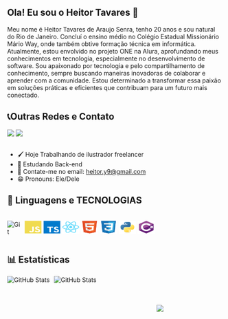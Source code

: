 ## Ola! Eu sou o Heitor Tavares 🖖

Meu nome é Heitor Tavares de Araujo Senra, tenho 20 anos e sou natural do Rio de Janeiro. Concluí o ensino médio no Colégio Estadual Missionário Mário Way, onde também obtive formação técnica em informática. Atualmente, estou envolvido no projeto ONE na Alura, aprofundando meus conhecimentos em tecnologia, especialmente no desenvolvimento de software. Sou apaixonado por tecnologia e pelo compartilhamento de conhecimento, sempre buscando maneiras inovadoras de colaborar e aprender com a comunidade. Estou determinado a transformar essa paixão em soluções práticas e eficientes que contribuam para um futuro mais conectado.

## 📞Outras Redes e Contato

<div>
  <a href = "mailto:heitor.y9@gmail.com"><img src="https://img.shields.io/badge/-Gmail-%23333?style=for-the-badge&logo=gmail&logoColor=white" target="_blank"></a>
  <a href="https://www.linkedin.com/in/heitor-tavares-03453a255/" target="_blank"><img src="https://img.shields.io/badge/-LinkedIn-%230077B5?style=for-the-badge&logo=linkedin&logoColor=white" target="_blank"></a>
  
</div>


##

  - 🖌️ Hoje Trabalhando de ilustrador freelancer
  - 🌱 Estudando Back-end
  - 📖 Contate-me no email: heitor.y9@gmail.com
  - 😁 Pronouns: Ele/Dele

## 🤖 Linguagens e TECNOLOGIAS

<div style="display: inline_block"><br>
  <img align="center" alt="Rafa-Js" height="30" width="40" src="https://raw.githubusercontent.com/devicons/devicon/master/icons/javascript/javascript-plain.svg">
  <img align="center" alt="Rafa-Ts" height="30" width="40" src="https://raw.githubusercontent.com/devicons/devicon/master/icons/typescript/typescript-plain.svg">
  <img align="center" alt="Rafa-React" height="30" width="40" src="https://raw.githubusercontent.com/devicons/devicon/master/icons/react/react-original.svg">
  <img align="center" alt="Rafa-HTML" height="30" width="40" src="https://raw.githubusercontent.com/devicons/devicon/master/icons/html5/html5-original.svg">
  <img align="center" alt="Rafa-CSS" height="30" width="40" src="https://raw.githubusercontent.com/devicons/devicon/master/icons/css3/css3-original.svg">
  <img align="center" alt="Rafa-Python" height="30" width="40" src="https://raw.githubusercontent.com/devicons/devicon/master/icons/python/python-original.svg">
  <img align="center" alt="Rafa-Csharp" height="30" width="40" src="https://raw.githubusercontent.com/devicons/devicon/master/icons/csharp/csharp-original.svg">
  <img 
    align="left" 
    alt="Git" 
    title="Git"
    width="30px" 
    style="padding-right: 10px;" 
    src="https://cdn.jsdelivr.net/gh/devicons/devicon@latest/icons/git/git-original.svg" 
/>

<br/>
<br/>

</div>

## 📊 Estatísticas 

<p>
  <img 
    align="left" 
    alt="GitHub Stats" 
    height="200" 
    style="padding-right: 10px;" 
    src="https://github-readme-stats.vercel.app/api?username=Heitory9&show_icons=true&theme=dracula&include_all_commits=true&locale=pt-br" 
  />

<img 
      align="left" 
      alt="GitHub Stats" 
      height="200" 
      src="https://github-readme-stats.vercel.app/api/top-langs/?username=Heitory9&theme=dracula&layout=compact&custom_title=Tecnologias&langs_count=9" 
  />

</p>

<br>
<h1 align="center">
<img src="https://readme-typing-svg.herokuapp.com/?font=Righteous&size=35&center=true&vCenter=true&width=500&height=70&duration=4000&lines=obrigado+pela+atenção!;" />
</h1>
